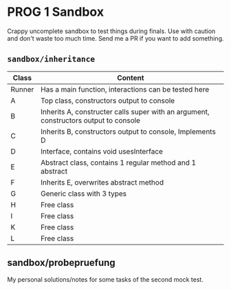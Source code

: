 # PROG 1 Sandbox

Crappy uncomplete sandbox to test things during finals. Use with caution and don't waste too much time. Send me a PR if you want to add something.

## ```sandbox/inheritance```

| Class  | Content                                                                              |
| ------ | ------------------------------------------------------------------------------------ |
| Runner | Has a main function, interactions can be tested here                                 |
| A      | Top class, constructors output to console                                            |
| B      | Inherits A, constructer calls super with an argument, constructors output to console |
| C      | Inherits B, constructors output to console, Implements D                             |
| D      | Interface, contains void usesInterface                                               |
| E      | Abstract class, contains 1 regular method and 1 abstract                             |
| F      | Inherits E, overwrites abstract method                                               |
| G      | Generic class with 3 types                                                           |
| H      | Free class                                                                           |
| I      | Free class                                                                           |
| K      | Free class                                                                           |
| L      | Free class                                                                           |

## sandbox/probepruefung

My personal solutions/notes for some tasks of the second mock test.